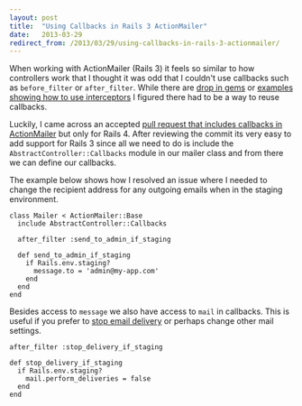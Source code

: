 ```yaml
---
layout: post
title:  "Using Callbacks in Rails 3 ActionMailer"
date:   2013-03-29
redirect_from: /2013/03/29/using-callbacks-in-rails-3-actionmailer/
---
```


When working with ActionMailer (Rails 3) it feels so similar to how controllers work that I thought it was odd that I couldn't use callbacks such as `before_filter` or `after_filter`. While there are [drop in gems](https://robots.thoughtbot.com/post/40822987615/delivering-all-email-from-staging-to-a-group-email) or [examples showing how to use interceptors](https://thepugautomatic.com/2012/08/abort-mail-delivery-with-rails-3-interceptors/) I figured there had to be a way to reuse callbacks.

Luckily, I came across an accepted [pull request that includes callbacks in ActionMailer](https://github.com/rails/rails/pull/5372) but only for Rails 4. After reviewing the commit its very easy to add support for Rails 3 since all we need to do is include the `AbstractController::Callbacks` module in our mailer class and from there we can define our callbacks.

The example below shows how I resolved an issue where I needed to change the recipient address for any outgoing emails when in the staging environment.

    class Mailer < ActionMailer::Base
      include AbstractController::Callbacks

      after_filter :send_to_admin_if_staging

      def send_to_admin_if_staging
        if Rails.env.staging?
          message.to = 'admin@my-app.com'
        end
      end
    end

Besides access to `message` we also have access to `mail` in callbacks. This is useful if you prefer to [stop email delivery](https://coderwall.com/p/mwrsvw/rails-4-before_filter-and-after_filter-in-your-mailers) or perhaps change other mail settings.

    after_filter :stop_delivery_if_staging

    def stop_delivery_if_staging
      if Rails.env.staging?
        mail.perform_deliveries = false
      end
    end
